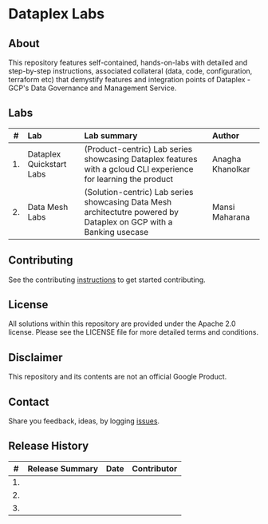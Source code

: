 # Dataplex Labs

## About
This repository features self-contained, hands-on-labs with detailed and step-by-step instructions, associated collateral (data, code, configuration, terraform etc) that demystify features and integration points of Dataplex - GCP's Data Governance and Management Service.

## Labs

| # | Lab | Lab summary | Author |
| -- | :--- | :--- |:--- |
| 1. |Dataplex Quickstart Labs| (Product-centric) Lab series showcasing Dataplex features with a gcloud CLI experience for learning the product| Anagha Khanolkar|
| 2. |Data Mesh Labs| (Solution-centric) Lab series showcasing Data Mesh architectutre powered by Dataplex on GCP with a Banking usecase| Mansi Maharana |


## Contributing
See the contributing [instructions](CONTRIBUTING.md) to get started contributing.

## License
All solutions within this repository are provided under the Apache 2.0 license. Please see the LICENSE file for more detailed terms and conditions.

## Disclaimer
This repository and its contents are not an official Google Product.

## Contact
Share you feedback, ideas, by logging [issues](../../issues).

## Release History

| # | Release Summary | Date |  Contributor |
| -- | :--- | :--- |:--- |
| 1. ||||
| 2. ||||
| 3. ||||
